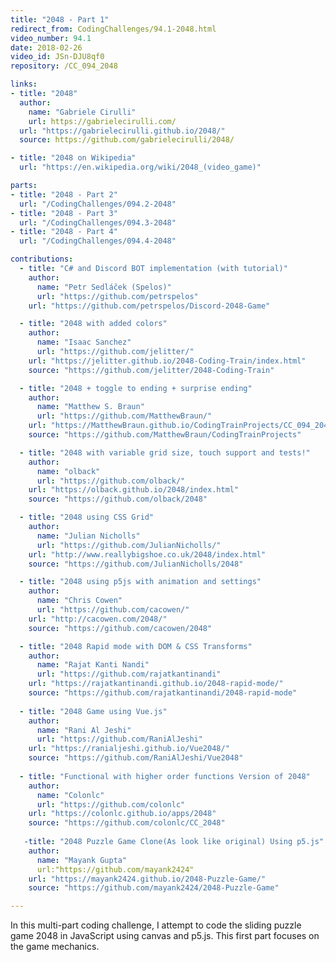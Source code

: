 ```yaml
---
title: "2048 - Part 1"
redirect_from: CodingChallenges/94.1-2048.html
video_number: 94.1
date: 2018-02-26
video_id: JSn-DJU8qf0
repository: /CC_094_2048

links:
- title: "2048"
  author:
    name: "Gabriele Cirulli"
    url: https://gabrielecirulli.com/
  url: "https://gabrielecirulli.github.io/2048/"
  source: https://github.com/gabrielecirulli/2048/

- title: "2048 on Wikipedia"
  url: "https://en.wikipedia.org/wiki/2048_(video_game)"

parts:
- title: "2048 - Part 2"
  url: "/CodingChallenges/094.2-2048"
- title: "2048 - Part 3"
  url: "/CodingChallenges/094.3-2048"
- title: "2048 - Part 4"
  url: "/CodingChallenges/094.4-2048"

contributions:
  - title: "C# and Discord BOT implementation (with tutorial)"
    author:
      name: "Petr Sedláček (Spelos)"
      url: "https://github.com/petrspelos"
    url: "https://github.com/petrspelos/Discord-2048-Game"

  - title: "2048 with added colors"
    author:
      name: "Isaac Sanchez"
      url: "https://github.com/jelitter/"
    url: "https://jelitter.github.io/2048-Coding-Train/index.html"
    source: "https://github.com/jelitter/2048-Coding-Train"

  - title: "2048 + toggle to ending + surprise ending"
    author:
      name: "Matthew S. Braun"
      url: "https://github.com/MatthewBraun/"
    url: "https://MatthewBraun.github.io/CodingTrainProjects/CC_094_2048/index.html"
    source: "https://github.com/MatthewBraun/CodingTrainProjects"

  - title: "2048 with variable grid size, touch support and tests!"
    author:
      name: "olback"
      url: "https://github.com/olback/"
    url: "https://olback.github.io/2048/index.html"
    source: "https://github.com/olback/2048"

  - title: "2048 using CSS Grid"
    author:
      name: "Julian Nicholls"
      url: "https://github.com/JulianNicholls/"
    url: "http://www.reallybigshoe.co.uk/2048/index.html"
    source: "https://github.com/JulianNicholls/2048"

  - title: "2048 using p5js with animation and settings"
    author:
      name: "Chris Cowen"
      url: "https://github.com/cacowen/"
    url: "http://cacowen.com/2048/"
    source: "https://github.com/cacowen/2048"

  - title: "2048 Rapid mode with DOM & CSS Transforms"
    author:
      name: "Rajat Kanti Nandi"
      url: "https://github.com/rajatkantinandi"
    url: "https://rajatkantinandi.github.io/2048-rapid-mode/"
    source: "https://github.com/rajatkantinandi/2048-rapid-mode"
  
  - title: "2048 Game using Vue.js"
    author:
      name: "Rani Al Jeshi"
      url: "https://github.com/RaniAlJeshi"
    url: "https://ranialjeshi.github.io/Vue2048/"
    source: "https://github.com/RaniAlJeshi/Vue2048"
    
  - title: "Functional with higher order functions Version of 2048"
    author:
      name: "Colonlc"
      url: "https://github.com/colonlc"
    url: "https://colonlc.github.io/apps/2048"
    source: "https://github.com/colonlc/CC_2048"
    
   -title: "2048 Puzzle Game Clone(As look like original) Using p5.js"
    author:
      name: "Mayank Gupta"
      url:"https://github.com/mayank2424"
    url: "https://mayank2424.github.io/2048-Puzzle-Game/"
    source: "https://github.com/mayank2424/2048-Puzzle-Game"

---
```


In this multi-part coding challenge, I attempt to code the sliding puzzle game 2048 in JavaScript using canvas and p5.js. This first part focuses on the game mechanics.

